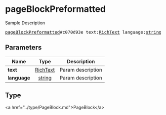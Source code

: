 # pageBlockPreformatted

Sample Description

<pre>
<a href="../constructor/pageBlockPreformatted.md">pageBlockPreformatted</a>#c070d93e text:<a href="../type/RichText.md">RichText</a> language:<a href="../type/string.md">string</a> = <a href="../type/PageBlock.md">PageBlock</a>;
</pre>

## Parameters

| Name | Type | Description |
|------|:----:|-------------|
| **text** | <a href="../type/RichText.md">RichText</a> | Param description |
| **language** | <a href="../type/string.md">string</a> | Param description |

## Type

&lt;a href=&#34;../type/PageBlock.md&#34;&gt;PageBlock&lt;/a&gt;
